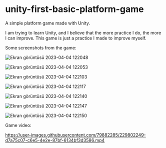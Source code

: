 # unity-first-basic-platform-game
A simple platform game made with Unity.

I am trying to learn Unity, and I believe that the more practice I do, the more I can improve. This game is just a practice I made to improve myself.

Some screenshots from the game:

![Ekran görüntüsü 2023-04-04 122048](https://user-images.githubusercontent.com/79882285/229748753-c1996725-e62d-4798-b399-e9b50c54b9f7.png)

![Ekran görüntüsü 2023-04-04 122053](https://user-images.githubusercontent.com/79882285/229748798-f6a40e3b-730f-4a89-9d25-e9f7f514c6e3.png)

![Ekran görüntüsü 2023-04-04 122103](https://user-images.githubusercontent.com/79882285/229748807-16aebd9e-3a66-40c3-90a0-d30122a701a0.png)

![Ekran görüntüsü 2023-04-04 122117](https://user-images.githubusercontent.com/79882285/229748815-0efbf644-144b-4798-ba87-77842e1e2557.png)

![Ekran görüntüsü 2023-04-04 122140](https://user-images.githubusercontent.com/79882285/229748823-4b887d9c-9867-4b6c-b217-29c93836b0cc.png)

![Ekran görüntüsü 2023-04-04 122147](https://user-images.githubusercontent.com/79882285/229748835-e3fc2a62-fd7b-4959-814e-4ae83704cf65.png)

![Ekran görüntüsü 2023-04-04 122150](https://user-images.githubusercontent.com/79882285/229748846-5fc40ed6-499f-4c77-92c1-4e6885461671.png)

Game video:

https://user-images.githubusercontent.com/79882285/229802249-d7a75c07-c6e5-4e2e-87bf-6134bf3d3586.mp4



